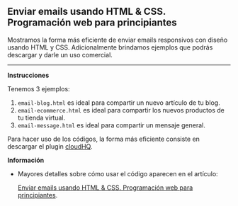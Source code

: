 ## Enviar emails usando HTML & CSS. Programación web para principiantes
Mostramos la forma más eficiente de enviar emails responsivos con diseño usando HTML y CSS. Adicionalmente brindamos ejemplos que podrás descargar y darle un uso comercial.
<hr>

**Instrucciones**

Tenemos 3 ejemplos:

1. `email-blog.html` es ideal para compartir un nuevo artículo de tu blog.
2. `email-ecommerce.html` es ideal para compartir los nuevos productos de tu tienda virtual.
3. `email-message.html` es ideal para compartir un mensaje general.

Para hacer uso de los códigos, la forma más eficiente consiste en descargar el plugin [cloudHQ](https://www.html-editor-for-gmail.com/).

**Información**

- Mayores detalles sobre cómo usar el código aparecen en el artículo: 
  
  [Enviar emails usando HTML & CSS. Programación web para principiantes](https://nepy.pe/article.php?pid=626d360ed2817&lan=es). 
